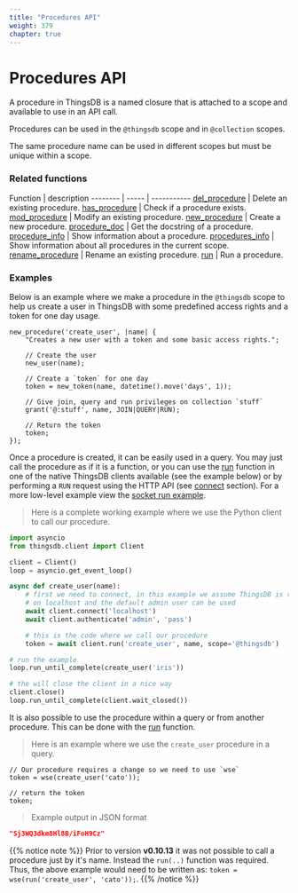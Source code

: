```yaml
---
title: "Procedures API"
weight: 379
chapter: true
---
```


# Procedures API

A procedure in ThingsDB is a named closure that is attached to a scope and available to use in an API call.

Procedures can be used in the `@thingsdb` scope and in `@collection` scopes.

The same procedure name can be used in different scopes but must be unique within a scope.

### Related functions

Function | description
-------- | ----- | -----------
[del_procedure](./del_procedure) | Delete an existing procedure.
[has_procedure](./has_procedure) | Check if a procedure exists.
[mod_procedure](./mod_procedure) | Modify an existing procedure.
[new_procedure](./new_procedure) | Create a new procedure.
[procedure_doc](./procedure_doc) | Get the docstring of a procedure.
[procedure_info](./procedure_info) | Show information about a procedure.
[procedures_info](./procedures_info) | Show information about all procedures in the current scope.
[rename_procedure](./rename_procedure) | Rename an existing procedure.
[run](./run) | Run a procedure.

### Examples

Below is an example where we make a procedure in the `@thingsdb` scope to help us create a user in ThingsDB with some
predefined access rights and a token for one day usage.

```thingsdb,should_pass,@t
new_procedure('create_user', |name| {
    "Creates a new user with a token and some basic access rights.";

    // Create the user
    new_user(name);

    // Create a `token` for one day
    token = new_token(name, datetime().move('days', 1));

    // Give join, query and run privileges on collection `stuff`
    grant('@:stuff', name, JOIN|QUERY|RUN);

    // Return the token
    token;
});
```

Once a procedure is created, it can be easily used in a query. You may just call the procedure as if it is a function, or you can use the [run](./run) function in one of the native ThingsDB clients available (see the example below) or by performing a `RUN` request using the HTTP API (see [connect](../connect/http-api/#run-request) section). For a more low-level example view the [socket run example](../connect/socket/run).

> Here is a complete working example where we use the Python client to call our procedure.

```python
import asyncio
from thingsdb.client import Client

client = Client()
loop = asyncio.get_event_loop()

async def create_user(name):
    # first we need to connect, in this example we assume ThingsDB is running
    # on localhost and the default admin user can be used
    await client.connect('localhost')
    await client.authenticate('admin', 'pass')

    # this is the code where we call our procedure
    token = await client.run('create_user', name, scope='@thingsdb')

# run the example
loop.run_until_complete(create_user('iris'))

# the will close the client in a nice way
client.close()
loop.run_until_complete(client.wait_closed())
```

It is also possible to use the procedure within a query or from another procedure. This can be done with the [run](./run) function.

> Here is an example where we use the `create_user` procedure in a query.

```thingsdb,should_pass,@t
// Our procedure requires a change so we need to use `wse`
token = wse(create_user('cato'));

// return the token
token;
```

> Example output in JSON format

```json
"Sj3WQ3dkm8Hl8B/iFoH9Cz"
```

{{% notice note %}}
Prior to version **v0.10.13** it was not possible to call a procedure just by it's name. Instead the `run(..)` function was required. Thus, the above example would need to be written as: `token = wse(run('create_user', 'cato'));`.
{{% /notice %}}

